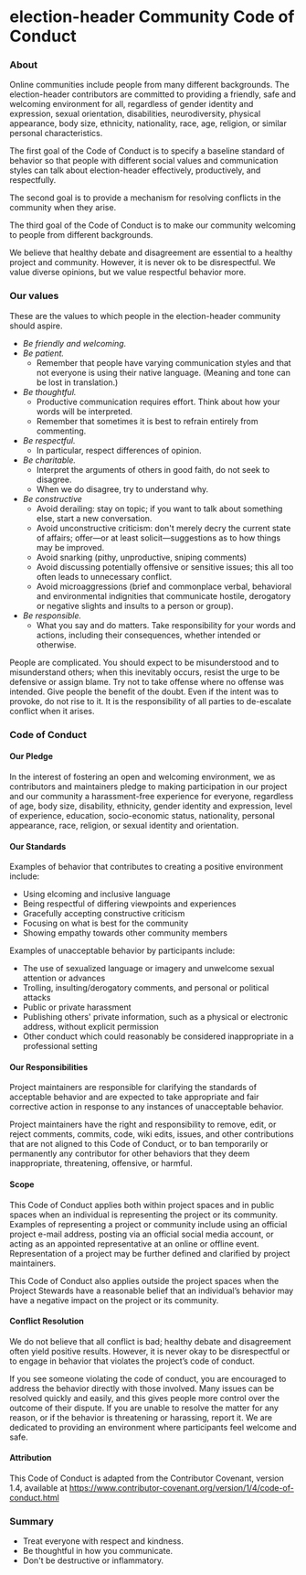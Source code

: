 # election-header Community Code of Conduct

### About

Online communities include people from many different backgrounds. The election-header contributors are committed to providing a friendly, safe and welcoming environment for all, regardless of gender identity and expression, sexual orientation, disabilities, neurodiversity, physical appearance, body size, ethnicity, nationality, race, age, religion, or similar personal characteristics.

The first goal of the Code of Conduct is to specify a baseline standard of behavior so that people with different social values and communication styles can talk about election-header effectively, productively, and respectfully.

The second goal is to provide a mechanism for resolving conflicts in the community when they arise.

The third goal of the Code of Conduct is to make our community welcoming to people from different backgrounds. 

We believe that healthy debate and disagreement are essential to a healthy project and community. However, it is never ok to be disrespectful. We value diverse opinions, but we value respectful behavior more.

### Our values

These are the values to which people in the election-header community should aspire.

- *Be friendly and welcoming.*
- *Be patient.*
    - Remember that people have varying communication styles and that not everyone is using their native language. (Meaning and tone can be lost in translation.)
- *Be thoughtful.*
    - Productive communication requires effort. Think about how your words will be interpreted.
    - Remember that sometimes it is best to refrain entirely from commenting.
- *Be respectful.*
    - In particular, respect differences of opinion.
- *Be charitable.*
    - Interpret the arguments of others in good faith, do not seek to disagree.
    - When we do disagree, try to understand why.
- *Be constructive*
    - Avoid derailing: stay on topic; if you want to talk about something else, start a new conversation.
    - Avoid unconstructive criticism: don't merely decry the current state of affairs; offer—or at least solicit—suggestions as to how things may be improved.
    - Avoid snarking (pithy, unproductive, sniping comments)
    - Avoid discussing potentially offensive or sensitive issues; this all too often leads to unnecessary conflict.
    - Avoid microaggressions (brief and commonplace verbal, behavioral and environmental indignities that communicate hostile, derogatory or negative slights and insults to a person or group).
- *Be responsible.*
    - What you say and do matters. Take responsibility for your words and actions, including their consequences, whether intended or otherwise.

People are complicated. You should expect to be misunderstood and to misunderstand others; when this inevitably occurs, resist the urge to be defensive or assign blame. Try not to take offense where no offense was intended. Give people the benefit of the doubt. Even if the intent was to provoke, do not rise to it. It is the responsibility of all parties to de-escalate conflict when it arises.

### Code of Conduct

#### Our Pledge

In the interest of fostering an open and welcoming environment, we as contributors and maintainers pledge to making participation in our project and our community a harassment-free experience for everyone, regardless of age, body size, disability, ethnicity, gender identity and expression, level of experience, education, socio-economic status, nationality, personal appearance, race, religion, or sexual identity and orientation.

#### Our Standards

Examples of behavior that contributes to creating a positive environment include:

- Using elcoming and inclusive language
- Being respectful of differing viewpoints and experiences
- Gracefully accepting constructive criticism
- Focusing on what is best for the community
- Showing empathy towards other community members

Examples of unacceptable behavior by participants include:

- The use of sexualized language or imagery and unwelcome sexual attention or advances
- Trolling, insulting/derogatory comments, and personal or political attacks
- Public or private harassment
- Publishing others' private information, such as a physical or electronic address, without explicit permission
- Other conduct which could reasonably be considered inappropriate in a professional setting

#### Our Responsibilities

Project maintainers are responsible for clarifying the standards of acceptable behavior and are expected to take appropriate and fair corrective action in response to any instances of unacceptable behavior.

Project maintainers have the right and responsibility to remove, edit, or reject comments, commits, code, wiki edits, issues, and other contributions that are not aligned to this Code of Conduct, or to ban temporarily or permanently any contributor for other behaviors that they deem inappropriate, threatening, offensive, or harmful.

#### Scope

This Code of Conduct applies both within project spaces and in public spaces when an individual is representing the project or its community. Examples of representing a project or community include using an official project e-mail address, posting via an official social media account, or acting as an appointed representative at an online or offline event. Representation of a project may be further defined and clarified by project maintainers.

This Code of Conduct also applies outside the project spaces when the Project Stewards have a reasonable belief that an individual’s behavior may have a negative impact on the project or its community.

#### Conflict Resolution

We do not believe that all conflict is bad; healthy debate and disagreement often yield positive results. However, it is never okay to be disrespectful or to engage in behavior that violates the project’s code of conduct.

If you see someone violating the code of conduct, you are encouraged to address the behavior directly with those involved. Many issues can be resolved quickly and easily, and this gives people more control over the outcome of their dispute. If you are unable to resolve the matter for any reason, or if the behavior is threatening or harassing, report it. We are dedicated to providing an environment where participants feel welcome and safe.

#### Attribution

This Code of Conduct is adapted from the Contributor Covenant, version 1.4, available at https://www.contributor-covenant.org/version/1/4/code-of-conduct.html

### Summary

- Treat everyone with respect and kindness.
- Be thoughtful in how you communicate.
- Don't be destructive or inflammatory.
